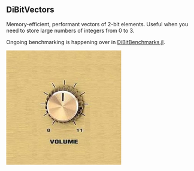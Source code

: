 ## DiBitVectors
Memory-efficient, performant vectors of 2-bit elements.
Useful when you need to store large numbers of integers
from 0 to 3.

Ongoing benchmarking is happening over in [DiBitBenchmarks.jl](https://github.com/sbromberger/DiBitBenchmarks.jl).

![11](img/11.jpg)

